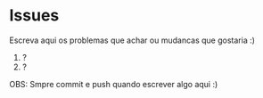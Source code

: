 # Issues

Escreva aqui os problemas que achar ou mudancas que gostaria :)


1. ?
2. ?



OBS: Smpre commit e push quando escrever algo aqui :)
